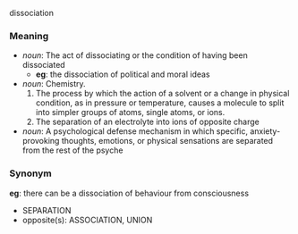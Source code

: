 dissociation
### Meaning
+ _noun_: The act of dissociating or the condition of having been dissociated
	+ __eg__: the dissociation of political and moral ideas
+ _noun_: Chemistry. 
   1. The process by which the action of a solvent or a change in physical condition, as in pressure or temperature, causes a molecule to split into simpler groups of atoms, single atoms, or ions.
   2. The separation of an electrolyte into ions of opposite charge
+ _noun_: A psychological defense mechanism in which specific, anxiety-provoking thoughts, emotions, or physical sensations are separated from the rest of the psyche

### Synonym

__eg__: there can be a dissociation of behaviour from consciousness

+ SEPARATION
+ opposite(s): ASSOCIATION, UNION


